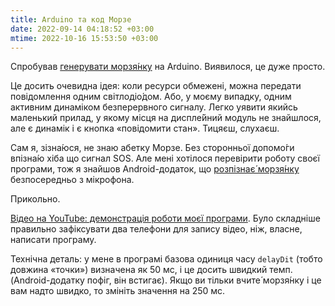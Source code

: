 ```yaml
---
title: Arduino та код Морзе
date: 2022-09-14 04:18:52 +03:00
mtime: 2022-10-16 15:53:50 +03:00
---
```


Спробував [генерувати морзя́нку][1] на Arduino. Виявилося, це дуже просто.

Це досить очевидна ідея: коли ресурси обмежені, можна передати повідомлення одним світлодіо́дом. Або, у моєму випадку, одним активним динаміком безперервного сигналу. Легко уявити якийсь маленький прилад, у якому місця на диспле́йний модуль не знайшлося, але є динамік і є кнопка «повідомити стан». Тицяєш, слухаєш.

Сам я, зізна́юся, не знаю абетку Морзе. Без сторонньої допомо́ги впізна́ю хіба що сигнал SOS. Але мені хотілося перевірити роботу своєї програми, тож я знайшов Android-додаток, що [розпізнає́ морзя́нку][2] безпосередньо з мікрофона.

Прикольно.

[Відео на YouTube: демонстрація роботи моєї програми][3]. Було складніше правильно зафіксувати два телефони для запису відео, ніж, власне, написати програму.

Технічна деталь: у мене в програмі базова одиниця часу `delayDit` (тобто довжина «точки») визначена як&nbsp;50&nbsp;мс, і це досить швидкий темп. (Android-додатку пофіг, він встигає). Якщо ви тільки вчите́ морзя́нку і це вам надто швидко, то змініть значення на&nbsp;250&nbsp;мс.

[1]: https://github.com/kastaneda/arduino_sandbox/blob/master/morse/morse.ino
[2]: https://play.google.com/store/apps/details?id=org.jfedor.morsecode
[3]: https://www.youtube.com/watch?v=-QA0g3zUYKU

